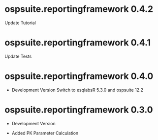 # ospsuite.reportingframework 0.4.2

Update Tutorial

# ospsuite.reportingframework 0.4.1

Update Tests

# ospsuite.reportingframework 0.4.0

* Development Version
Switch to esqlabsR 5.3.0 and ospsuite 12.2

# ospsuite.reportingframework 0.3.0

* Development Version

* Added PK Parameter Calculation
